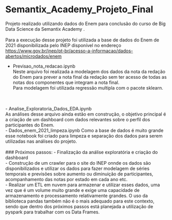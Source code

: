# Semantix_Academy_Projeto_Final
Projeto  realizado utilizando dados do Enem para conclusão do curso de Big Data Science da Semantix Academy .
<br>
<br>
Para a execução desse projeto foi utilizada a base de dados do Enem de 2021 disponibilizada pelo INEP
disponível no endereço <https://www.gov.br/inep/pt-br/acesso-a-informacao/dados-abertos/microdados/enem>
<br>
 - Previsao_nota_redacao.ipynb<br>
 Neste arquivo foi realizada a modelagem dos dados da nota da redação do Enem para prever a nota final da redação sem ter acesso de todas as notas dos componentes que integram a nota final.<br>
 Para modelagem foi utilizada regressão multipla com o pacote sklearn.
 <br>
 <br>
 - Analise_Exploratoria_Dados_EDA.ipynb<br>
As análises desse arquivo ainda estão em construção, o objetivo principal é a criação de um dashboard com dados relevantes sobre o perfil dos participantes do Enem.
<br>
- Dados_enem_2021_limpeza.ipynb
Como a base de dados é muito grande esse notebook foi criado para limpeza e separação dos dados para serem utilizadas nas análises do projeto.
<br>
<br>
### Próximos passos:
    - Finalização da análise exploratória e criação do dashboard<br>
    - Construção de um crawler para o site do INEP onnde os dados são disponibilizados e utilizar os dados para fazer modelagem de séries temporais e previsões sobre aumento ou diminuição de participantes, acompanhamento das notas por estado em cada ano etc.<br>
    - Realizar um ETL em nuvem para armazenar e utilizar esses dados, uma vez que é um volume muito grande e exige uma capacidade de armazenamento e processamento relativamente grandes. O uso da biblioteca pandas também não é o mais adequado para este contexto, sendo que dentro dos próximos passos está planejada a utilização de pyspark para trabalhar com os Data Frames.